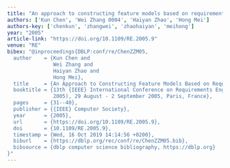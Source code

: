 ```yaml
---
title: "An approach to constructing feature models based on requirements clustering"
authors: ['Kun Chen', 'Wei Zhang 0004', 'Haiyan Zhao', 'Hong Mei']
authors-key: ['chenkun', 'zhangwei', 'zhaohaiyan', 'meihong']
year: "2005"
article-link: "https://doi.org/10.1109/RE.2005.9"
venue: "RE"
bibex: "@inproceedings{DBLP:conf/re/ChenZZM05,
  author    = {Kun Chen and
               Wei Zhang and
               Haiyan Zhao and
               Hong Mei},
  title     = {An Approach to Constructing Feature Models Based on Requirements Clustering},
  booktitle = {13th {IEEE} International Conference on Requirements Engineering {(RE}
               2005), 29 August - 2 September 2005, Paris, France},
  pages     = {31--40},
  publisher = {{IEEE} Computer Society},
  year      = {2005},
  url       = {https://doi.org/10.1109/RE.2005.9},
  doi       = {10.1109/RE.2005.9},
  timestamp = {Wed, 16 Oct 2019 14:14:56 +0200},
  biburl    = {https://dblp.org/rec/conf/re/ChenZZM05.bib},
  bibsource = {dblp computer science bibliography, https://dblp.org}
}"
---
```

